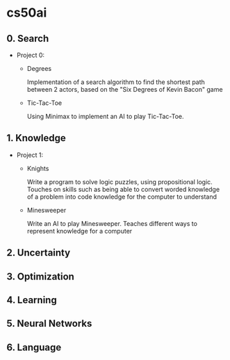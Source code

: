 # cs50ai
## 0. Search
- Project 0:

  - Degrees

    Implementation of a search algorithm to find the shortest path between 2 actors, based on the "Six Degrees of Kevin Bacon" game

  - Tic-Tac-Toe

    Using Minimax to implement an AI to play Tic-Tac-Toe.

## 1. Knowledge
- Project 1:

  - Knights

    Write a program to solve logic puzzles, using propositional logic.
    Touches on skills such as being able to convert worded knowledge of a problem into code knowledge for the computer to understand

  - Minesweeper
 
    Write an AI to play Minesweeper.
    Teaches different ways to represent knowledge for a computer
    
## 2. Uncertainty
## 3. Optimization
## 4. Learning
## 5. Neural Networks
## 6. Language
